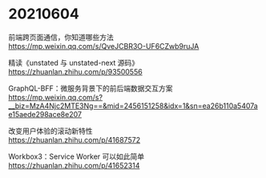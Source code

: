 # 20210604

前端跨页面通信，你知道哪些方法  
https://mp.weixin.qq.com/s/QveJCBR3O-UF6CZwb9ruJA

精读《unstated 与 unstated-next 源码》  
https://zhuanlan.zhihu.com/p/93500556

GraphQL-BFF：微服务背景下的前后端数据交互方案  
https://mp.weixin.qq.com/s?__biz=MzA4Njc2MTE3Ng==&mid=2456151258&idx=1&sn=ea26b110a5407ae15aede298ace8e207

改变用户体验的滚动新特性  
https://zhuanlan.zhihu.com/p/41687572

Workbox3：Service Worker 可以如此简单  
https://zhuanlan.zhihu.com/p/41652314
